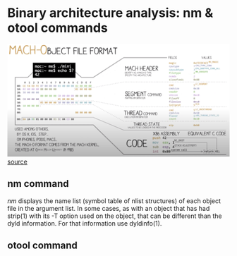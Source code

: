 # Binary architecture analysis: nm & otool commands

![](img/mach-o.png)
[source](https://www.youtube.com/watch?v=RInasZ0IwMA)
## nm command

*nm* displays the name list (symbol table of nlist structures) of each object file in
       the argument list.  In some cases, as with an object that has had strip(1) with its
       -T option used on the object, that can be different than the dyld information.  For
       that information use dyldinfo(1).

## otool command